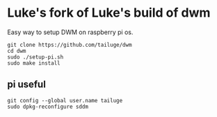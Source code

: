 # Luke's fork of Luke's build of dwm

Easy way to setup DWM on raspberry pi os.

```
git clone https://github.com/tailuge/dwm
cd dwm
sudo ./setup-pi.sh
sudo make install
```

## pi useful

```
git config --global user.name tailuge
sudo dpkg-reconfigure sddm



```
